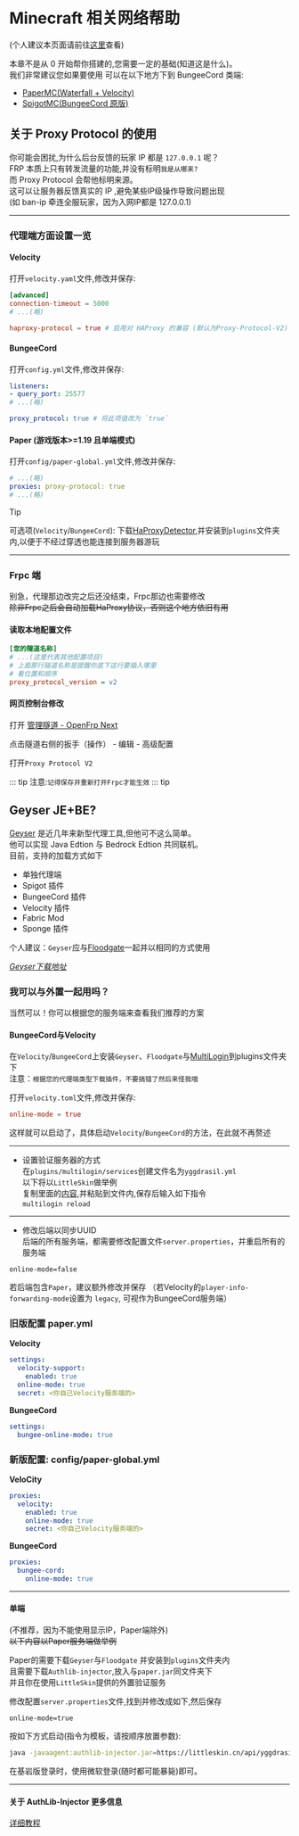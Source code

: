 # Minecraft 相关网络帮助

(个人建议本页面请前往[这里](https://github.com/ZGIT-Network/OpenFrp-Docs/blob/main/src/use/other/minecraft-service.md)查看)

本章不是从 0 开始帮你搭建的,您需要一定的基础(知道这是什么)。<br>
我们非常建议您如果要使用
可以在以下地方下到 BungeeCord 类端:
- [PaperMC(Waterfall + Velocity)](https://papermc.io/downloads#Waterfall)
- [SpigotMC(BungeeCord 原版)](https://www.spigotmc.org/wiki/bungeecord/)

## 关于 Proxy Protocol 的使用

你可能会困扰,为什么后台反馈的玩家 IP 都是 `127.0.0.1` 呢？<br>
FRP 本质上只有转发流量的功能,并没有标明`我是从哪来? `<br>
而 Proxy Protocol 会帮他标明来源。<br>
这可以让服务器反馈真实的 IP ,避免某些IP级操作导致问题出现 <br>
(如 ban-ip 牵连全服玩家，因为入网IP都是 127.0.0.1)

---
### 代理端方面设置一览

#### **Velocity**

打开`velocity.yaml`文件,修改并保存:
```toml
[advanced] 
connection-timeout = 5000
# ...(略) 

haproxy-protocol = true # 启用对 HAProxy 的兼容 (默认为Proxy-Protocol-V2) 
```

#### **BungeeCord**

打开`config.yml`文件,修改并保存:
```yaml 
listeners: 
- query_port: 25577 
# ...(略)

proxy_protocol: true # 将此项值改为 `true` 
```


#### **Paper (游戏版本>=1.19 且单端模式)**

打开`config/paper-global.yml`文件,修改并保存:

```yaml 
# ...(略)
proxies: proxy-protocol: true 
# ...(略)
```

> [!TIP]
> 可选项(`Velocity`/`BungeeCord`): 下载[HaProxyDetector](https://github.com/andylizi/haproxy-detector/releases),并安装到`plugins`文件夹内,以便于不经过穿透也能连接到服务器游玩


---
### Frpc 端

别急，代理那边改完之后还没结束，Frpc那边也需要修改<br>
<s>除非Frpc之后会自动加载HaProxy协议，否则这个地方依旧有用</s>

#### **读取本地配置文件**
```ini 
[您的隧道名称] 
# ...(这里代表其他配置项目) 
# 上面那行隧道名称是提醒你底下这行要插入哪里 
# 看位置和顺序 
proxy_protocol_version = v2 
```
#### **网页控制台修改**

打开 [管理隧道 - OpenFrp Next](https://console.openfrp.net/manage-proxies)

点击隧道右侧的扳手（操作） - 编辑 - 高级配置

打开`Proxy Protocol V2`

::: tip
注意:`记得保存并重新打开Frpc才能生效`
::: tip

## Geyser JE+BE?

[Geyser](https://geysermc.org/) 是近几年来新型代理工具,但他可不这么简单。<br>
他可以实现 Java Edtion 与 Bedrock Edtion 共同联机。<br>
目前，支持的加载方式如下 
- 单独代理端
- Spigot 插件
- BungeeCord 插件
- Velocity 插件
- Fabric Mod
- Sponge 插件

个人建议：`Geyser`应与[Floodgate](https://ci.opencollab.dev/job/GeyserMC/job/Floodgate/job/master/)一起并以相同的方式使用

*[Geyser下载地址](https://ci.opencollab.dev/job/GeyserMC/job/Geyser/job/master/)*

### 我可以与外置一起用吗？

当然可以！你可以根据您的服务端来查看我们推荐的方案

#### BungeeCord与Velocity
  
  在`Velocity`/`BungeeCord`上安装`Geyser`、`Floodgate`与[MultiLogin](https://github.com/CaaMoe/MultiLogin/releases)到plugins文件夹下<br>
  注意：`根据您的代理端类型下载插件，不要搞错了然后来怪我哦`
  
  打开`velocity.toml`文件,修改并保存:
  ```toml
  online-mode = true
  ```
  这样就可以启动了，具体启动`Velocity`/`BungeeCord`的方法，在此就不再赘述
  
  ---
  - 设置验证服务器的方式  
  在`plugins/multilogin/services`创建文件名为`yggdrasil.yml`<br>
  以下将以`LittleSkin`做举例<br>
  复制里面的[内容](https://pastebin.com/X1LbbNRk),并粘贴到文件内,保存后输入如下指令<br>
  `multilogin reload`
  
  ---
  - 修改后端以同步UUID  
  后端的所有服务端，都需要修改配置文件`server.properties`，并重启所有的服务端
  ```properties
  online-mode=false
  ```
  
  若后端包含`Paper`，建议额外修改并保存 （若Velocity的`player-info-forwarding-mode`设置为 `legacy`, 可视作为BungeeCord服务端）
  
### 旧版配置 paper.yml

**Velocity**
```yaml 
settings: 
  velocity-support: 
    enabled: true 
  online-mode: true 
  secret: <你自己Velocity服务端的> 
```
**BungeeCord**

```yaml 
settings: 
  bungee-online-mode: true 
```

### 新版配置: config/paper-global.yml

**VeloCity**
```yaml 
proxies: 
  velocity: 
    enabled: true 
    online-mode: true 
    secret: <你自己Velocity服务端的> 
```
**BungeeCord**
```yaml 
proxies: 
  bungee-cord: 
    online-mode: true 
```

  
---
#### 单端 
(不推荐，因为不能使用显示IP，Paper端除外)<br /><s>以下内容以Paper服务端做举例</s>
  
Paper的需要下载`Geyser`与`Floodgate` 并安装到`plugins`文件夹内<br>
且需要下载`Authlib-injector`,放入与`paper.jar`同文件夹下<br>
并且你在使用`LittleSkin`提供的外置验证服务
  
修改配置`server.properties`文件,找到并修改成如下,然后保存
```properties
online-mode=true
```  
按如下方式启动(指令为模板，请按顺序放置参数):
```bash
java -javaagent:authlib-injector.jar=https://littleskin.cn/api/yggdrasil -jar paper.jar
```
在基岩版登录时，使用微软登录(随时都可能暴毙)即可。

---
#### 关于 AuthLib-Injector 更多信息

[详细教程](https://github.com/yushijinhun/authlib-injector/wiki/%E5%9C%A8-Minecraft-%E6%9C%8D%E5%8A%A1%E7%AB%AF%E4%BD%BF%E7%94%A8-authlib-injector)

